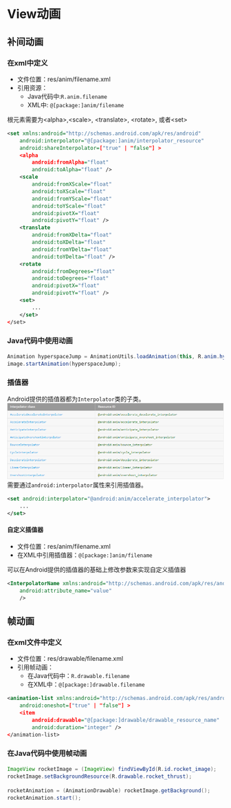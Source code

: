 # View动画

## 补间动画
### 在xml中定义
* 文件位置：res/anim/filename.xml
* 引用资源：
  * Java代码中:`R.anim.filename`
  * XML中: `@[package:]anim/filename`

根元素需要为\<alpha\>,\<scale\>, \<translate\>, \<rotate\>, 或者\<set\>
``` xml
<set xmlns:android="http://schemas.android.com/apk/res/android"
    android:interpolator="@[package:]anim/interpolator_resource"
    android:shareInterpolator=["true" | "false"] >
    <alpha
        android:fromAlpha="float"
        android:toAlpha="float" />
    <scale
        android:fromXScale="float"
        android:toXScale="float"
        android:fromYScale="float"
        android:toYScale="float"
        android:pivotX="float"
        android:pivotY="float" />
    <translate
        android:fromXDelta="float"
        android:toXDelta="float"
        android:fromYDelta="float"
        android:toYDelta="float" />
    <rotate
        android:fromDegrees="float"
        android:toDegrees="float"
        android:pivotX="float"
        android:pivotY="float" />
    <set>
        ...
    </set>
</set>
```

### Java代码中使用动画
``` java
Animation hyperspaceJump = AnimationUtils.loadAnimation(this, R.anim.hyperspace_jump);
image.startAnimation(hyperspaceJump);
```

### 插值器
Android提供的插值器都为`Interpolator`类的子类。
![](https://github.com/nita22/StudyRoad/blob/master/Res/Pic/interpolator.png?raw=true)
<br>
需要通过`android:interpolator`属性来引用插值器。
``` xml
<set android:interpolator="@android:anim/accelerate_interpolator">
    ...
</set>
```

#### 自定义插值器
* 文件位置：res/anim/filename.xml
* 在XML中引用插值器：`@[package:]anim/filename`

可以在Android提供的插值器的基础上修改参数来实现自定义插值器
``` xml
<InterpolatorName xmlns:android="http://schemas.android.com/apk/res/android"
    android:attribute_name="value"
    />
```

## 帧动画
### 在xml文件中定义
* 文件位置：res/drawable/filename.xml
* 引用帧动画：
  * 在Java代码中：`R.drawable.filename`
  * 在XML中：`@[package:]drawable.filename`

``` xml
<animation-list xmlns:android="http://schemas.android.com/apk/res/android"
    android:oneshot=["true" | "false"] >
    <item
        android:drawable="@[package:]drawable/drawable_resource_name"
        android:duration="integer" />
</animation-list>
```

### 在Java代码中使用帧动画
``` java
ImageView rocketImage = (ImageView) findViewById(R.id.rocket_image);
rocketImage.setBackgroundResource(R.drawable.rocket_thrust);

rocketAnimation = (AnimationDrawable) rocketImage.getBackground();
rocketAnimation.start();
```
